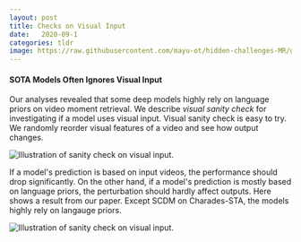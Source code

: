 ```yaml
---
layout: post
title: Checks on Visual Input
date:   2020-09-1
categories: tldr
image: https://raw.githubusercontent.com/mayu-ot/hidden-challenges-MR/gh-pages/img/vis_check.png
---
```


#### SOTA Models Often Ignores Visual Input
Our analyses revealed that some deep models highly rely on language priors on video moment retrieval. We describe *visual sanity check* for investigating if a model uses visual input. Visual sanity check is easy to try. We randomly reorder visual features of a video and see how output changes.

![Illustration of sanity check on visual input.]({{site.baseurl}}/img/vis_check.png)

If a model's prediction is based on input videos, the performance should drop significantly. On the other hand, if a model's prediction is mostly based on language priors, the perturbation should hardly affect outputs. Here shows a result from our paper. Except SCDM on Charades-STA, the models highly rely on langauge priors.

![Illustration of sanity check on visual input.]({{site.baseurl}}/img/fig5.png)